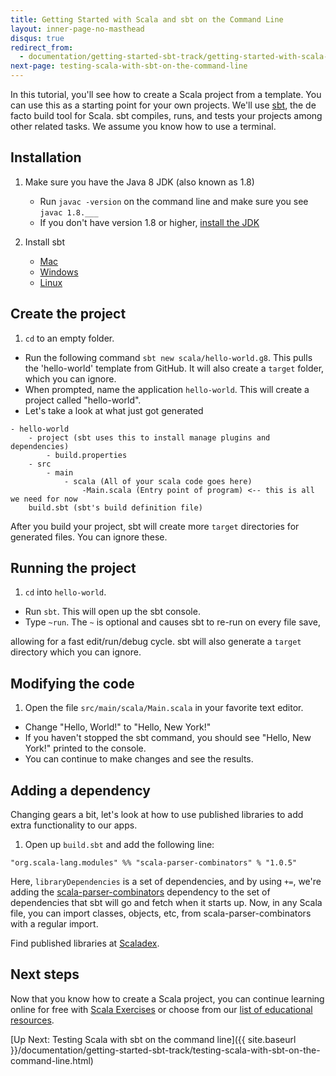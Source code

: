 ```yaml
---
title: Getting Started with Scala and sbt on the Command Line
layout: inner-page-no-masthead
disqus: true
redirect_from:
  - documentation/getting-started-sbt-track/getting-started-with-scala-and-sbt-in-the-command-line.html
next-page: testing-scala-with-sbt-on-the-command-line
---
```


In this tutorial, you'll see how to create a Scala project from
a template. You can use this as a starting point for your own
projects. We'll use [sbt](http://www.scala-sbt.org/0.13/docs/index.html), the de facto build tool for Scala. sbt compiles,
runs, and tests your projects among other related tasks.
We assume you know how to use a terminal.

## Installation

1. Make sure you have the Java 8 JDK (also known as 1.8)
    * Run `javac -version` on the command line and make sure you see
    `javac 1.8.___`
    * If you don't have version 1.8 or higher, [install the JDK](http://www.oracle.com/technetwork/java/javase/downloads/index.html)

2. Install sbt
    * [Mac](http://www.scala-sbt.org/0.13/docs/Installing-sbt-on-Mac.html)
    * [Windows](http://www.scala-sbt.org/0.13/docs/Installing-sbt-on-Windows.html)
    * [Linux](http://www.scala-sbt.org/0.13/docs/Installing-sbt-on-Linux.html)

## Create the project
1. `cd` to an empty folder.
* Run the following command `sbt new scala/hello-world.g8`.
This pulls the 'hello-world' template from GitHub.
It will also create a `target` folder, which you can ignore.
* When prompted, name the application `hello-world`. This will
create a project called "hello-world".
* Let's take a look at what just got generated

```
- hello-world
    - project (sbt uses this to install manage plugins and dependencies)
        - build.properties
    - src
        - main
            - scala (All of your scala code goes here)
                -Main.scala (Entry point of program) <-- this is all we need for now
    build.sbt (sbt's build definition file)

```

After you build your project, sbt will create more `target` directories
for generated files. You can ignore these.

## Running the project
1. `cd` into `hello-world`.
* Run `sbt`. This will open up the sbt console.
* Type `~run`. The `~` is optional and causes sbt to re-run on every file save,

allowing for a fast edit/run/debug cycle. sbt will also generate a `target` directory
which you can ignore.

## Modifying the code
1. Open the file `src/main/scala/Main.scala` in your favorite text editor.

* Change "Hello, World!" to "Hello, New York!"
* If you haven't stopped the sbt command, you should see "Hello, New York!"
printed to the console.
* You can continue to make changes and see the results.


## Adding a dependency
Changing gears a bit, let's look at how to use published libraries to add
extra functionality to our apps.

1. Open up `build.sbt` and add the following line:

```
"org.scala-lang.modules" %% "scala-parser-combinators" % "1.0.5"
```

Here, `libraryDependencies` is a set of dependencies, and by using `+=`,
we're adding the [scala-parser-combinators](https://index.scala-lang.org/scala/scala-parser-combinators) dependency to the set of dependencies that sbt will go
and fetch when it starts up. Now, in any Scala file, you can import classes,
objects, etc, from scala-parser-combinators with a regular import.

Find published libraries at [Scaladex](https://index.scala-lang.org/).

## Next steps
Now that you know how to create a Scala project, you
can continue learning online for free with [Scala Exercises](http://scala-exercises.org) or choose
from our [list of educational resources](http://scala-lang.org/documentation/).

[Up Next: Testing Scala with sbt on the command line]({{ site.baseurl }}/documentation/getting-started-sbt-track/testing-scala-with-sbt-on-the-command-line.html)
